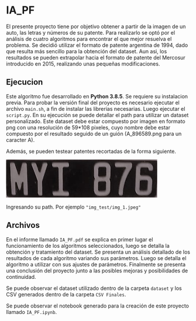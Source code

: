 # IA_PF

El presente proyecto tiene por objetivo obtener a partir de la imagen de un auto, las letras y números de su patente. Para realizarlo se optó por el análisis de cuatro algoritmos para encontrar el que mejor resuelva el problema. Se decidió utilizar el formato de patente argentina de 1994, dado que resulta más sencillo para la obtención del dataset. Aun asi, los resultados se pueden extrapolar hacia el formato de patente del Mercosur introducido en 2015, realizando unas pequeñas modificaciones.

## Ejecucion
Este algoritmo fue desarrollado en **Python 3.8.5**. Se requiere su instalacion previa. 
Para probar la versión final del proyecto es necesario ejecutar el archivo `main.sh`, a fin de instalar las librerias necesarias. Luego ejecutar el `script.py`. 
En su ejecución se puede detallar el path para utilizar un dataset personalizado. Este dataset debe estar compuesto por imagen en formato png con una resolución de 59*108 pixeles,  cuyo nombre debe estar compuesto por el resultado seguido de un guión (A_896589.png para un caracter A).

Además, se pueden testear patentes recortadas de la forma siguiente.

![Texto alternativo](/img_test/img_1.jpeg)

Ingresando su path. Por ejemplo `"img_test/img_1.jpeg"`

## Archivos
En el informe llamado `IA_PF.pdf` se explica en primer lugar el funcionamiento de los algoritmos seleccionados, luego se detalla la obtención y tratamiento del dataset. Se presenta un análisis detallado de los resultados de cada algoritmo variando sus parámetros. Luego se detalla el algoritmo a utilizar con sus ajustes de parámetros. Finalmente se presenta una conclusión del proyecto junto a las posibles mejoras y posibilidades de continuidad. 

Se puede observar el dataset utilizado dentro de la carpeta `dataset` y los CSV generados dentro de la carpeta `CSV Finales`.

Se puede observar el notebook generado para la creación de este proyecto llamado `IA_PF.ipynb`. 





